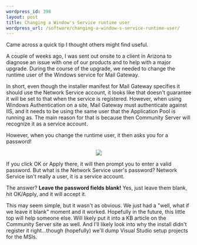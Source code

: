 ```yaml
--- 
wordpress_id: 398
layout: post
title: Changing a Window's Service runtime user
wordpress_url: /software/changing-a-window-s-service-runtime-user/
---
```


<p>Came across a quick tip I thought others might find useful.</p>

<p>A couple of weeks ago, I was sent out onsite to a client in Arizona to diagnose an issue with one of our products and to help with a major upgrade.  During the course of the upgrade, we needed to change the runtime user of the Windows service for Mail Gateway.</p>

<p>In short, even though the installer manifest for Mail Gateway specifies it should use the Network Service account, it looks like that doesn't guarantee it will be set to that when the service is registered.  However, when using Windows Authentication on a site, Mail Gateway must authenticate against IIS, and it needs to be using the same user that the Application Pool is running as.  The main reason for that is because then Community Server will recognize it as a service account.</p>

<p>However, when you change the runtime user, it then asks you for a password!</p>

<div align="center"><img src="http://img.skitch.com/20081209-es7u4uk2t4iniu5sp83eh77a1u.jpg" src="It wants a password!" /></div>

<p>If you click OK or Apply there, it will then prompt you to enter a valid password.  But what is the Network Service user's password?  Network Service isn't really a user, it is a service account.</p>

<p>The answer?  <strong>Leave the password fields blank!</strong>  Yes, just leave them blank, hit OK/Apply, and it will accept it.</p>

<p>This may seem simple, but it wasn't as obvious.  We just had a "well, what if we leave it blank" moment and it worked.  Hopefully in the future, this little top will help someone else.  Will likely put it into a KB article on the Community Server site as well.  And I'll likely look into why the install didn't register it right...though (hopefully) we'll dump Visual Studio setup projects for the MSIs.</p>
         
